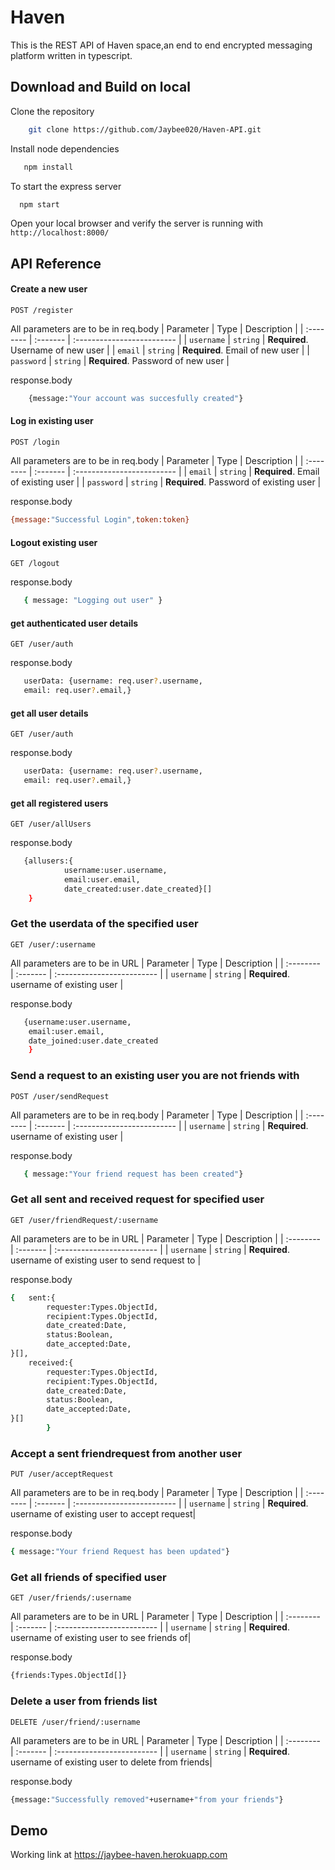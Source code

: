 
# Haven 

This is the REST API of Haven space,an end to end encrypted messaging platform written in typescript.
## Download and Build on local
Clone the repository
```bash
    git clone https://github.com/Jaybee020/Haven-API.git
```

Install node dependencies
```bash
   npm install
```

To start the express server 

```bash
  npm start
```

Open your local browser and verify the server is running with `http://localhost:8000/`






## API Reference

#### Create a new user 

```http
POST /register
```
All parameters are to be in req.body
| Parameter | Type     | Description                |
| :-------- | :------- | :------------------------- |
| `username` | `string` | **Required**. Username of new user |
| `email` | `string` | **Required**. Email of new user |
| `password` | `string` | **Required**. Password of new user |

response.body
```bash
    {message:"Your account was succesfully created"}
```

#### Log in existing user
```http
POST /login
```
All parameters are to be in req.body
| Parameter | Type     | Description                |
| :-------- | :------- | :------------------------- |
| `email` | `string` | **Required**. Email of existing user |
| `password` | `string` | **Required**. Password of existing user |

response.body
```bash
{message:"Successful Login",token:token}
```
#### Logout existing user
```http
GET /logout
```
response.body
```bash
   { message: "Logging out user" }
```

#### get authenticated user details
```http
GET /user/auth
```
response.body
```bash
   userData: {username: req.user?.username,
   email: req.user?.email,}
```

#### get all user details
```http
GET /user/auth
```
response.body
```bash
   userData: {username: req.user?.username,
   email: req.user?.email,}
```

#### get all registered users
```http
GET /user/allUsers
```
response.body
```bash
   {allusers:{
            username:user.username,
            email:user.email,
            date_created:user.date_created}[]
    }
```

### Get the userdata of the specified user
```http
GET /user/:username
```
All parameters are to be in URL
| Parameter | Type     | Description                |
| :-------- | :------- | :------------------------- |
| `username` | `string` | **Required**. username of existing user |


response.body
```bash
   {username:user.username,
    email:user.email,
    date_joined:user.date_created
    }
```

### Send a request to an existing user you are not friends with
```http
POST /user/sendRequest
```
All parameters are to be in req.body
| Parameter | Type     | Description                |
| :-------- | :------- | :------------------------- |
| `username` | `string` | **Required**. username of existing user |


response.body
```bash
   { message:"Your friend request has been created"}
```


### Get all sent and received request for specified user
```http
GET /user/friendRequest/:username
```
All parameters are to be in URL
| Parameter | Type     | Description                |
| :-------- | :------- | :------------------------- |
| `username` | `string` | **Required**. username of existing user to send request to |

response.body
```bash
{   sent:{
        requester:Types.ObjectId,
        recipient:Types.ObjectId,
        date_created:Date,
        status:Boolean,
        date_accepted:Date,
}[],
    received:{
        requester:Types.ObjectId,
        recipient:Types.ObjectId,
        date_created:Date,
        status:Boolean,
        date_accepted:Date,
}[]
        }
```
### Accept a sent friendrequest from another user
```http
PUT /user/acceptRequest
```
All parameters are to be in req.body
| Parameter | Type     | Description                |
| :-------- | :------- | :------------------------- |
| `username` | `string` | **Required**. username of existing user to accept request|

response.body
```bash
{ message:"Your friend Request has been updated"}
```


### Get all friends of specified user
```http
GET /user/friends/:username
```
All parameters are to be in URL
| Parameter | Type     | Description                |
| :-------- | :------- | :------------------------- |
| `username` | `string` | **Required**. username of existing user to see friends of|

response.body
```bash
{friends:Types.ObjectId[]}
```

### Delete a user from friends list
```http
DELETE /user/friend/:username
```
All parameters are to be in URL
| Parameter | Type     | Description                |
| :-------- | :------- | :------------------------- |
| `username` | `string` | **Required**. username of existing user to delete from friends|

response.body
```bash
{message:"Successfully removed"+username+"from your friends"}
```





## Demo
Working link at https://jaybee-haven.herokuapp.com



